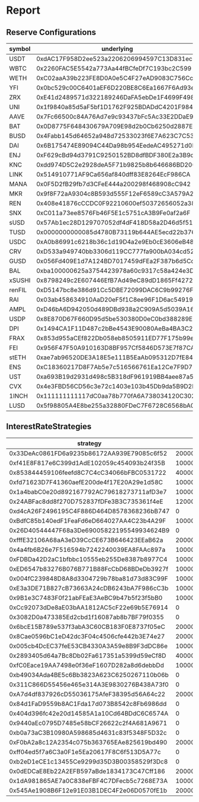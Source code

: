 # Report

## Reserve Configurations

| symbol | underlying | aToken | stableDebtToken | variableDebtToken | decimals | ltv | liquidationThreshold | liquidationBonus | reserveFactor | usageAsCollateralEnabled | borrowingEnabled | stableBorrowRateEnabled | interestRateStrategy | isActive | isFrozen | baseStableBorrowRate |
|---|---|---|---|---|---|---|---|---|---|---|---|---|---|---|---|---|
| USDT | 0xdAC17F958D2ee523a2206206994597C13D831ec7 | 0x3Ed3B47Dd13EC9a98b44e6204A523E766B225811 | 0xe91D55AB2240594855aBd11b3faAE801Fd4c4687 | 0x531842cEbbdD378f8ee36D171d6cC9C4fcf475Ec | 6 | 0 | 0 | 0 | 1000 | false | true | true | 0x33DeAc0861FD6a9235b86172AA939E79085c6f52 | true | false | 100000000000000000000000000 |
| WBTC | 0x2260FAC5E5542a773Aa44fBCfeDf7C193bc2C599 | 0x9ff58f4fFB29fA2266Ab25e75e2A8b3503311656 | 0x51B039b9AFE64B78758f8Ef091211b5387eA717c | 0x9c39809Dec7F95F5e0713634a4D0701329B3b4d2 | 8 | 7200 | 8200 | 10500 | 2000 | true | true | true | 0xf41E8F817e6C399d1AdE102059c454093b24f35B | true | false | 30000000000000000000000000 |
| WETH | 0xC02aaA39b223FE8D0A0e5C4F27eAD9083C756Cc2 | 0x030bA81f1c18d280636F32af80b9AAd02Cf0854e | 0x4e977830ba4bd783C0BB7F15d3e243f73FF57121 | 0xF63B34710400CAd3e044cFfDcAb00a0f32E33eCf | 18 | 8250 | 8600 | 10500 | 1500 | true | true | true | 0x853844459106feefd8C7C4cC34066bFBC0531722 | true | false | 30000000000000000000000000 |
| YFI | 0x0bc529c00C6401aEF6D220BE8C6Ea1667F6Ad93e | 0x5165d24277cD063F5ac44Efd447B27025e888f37 | 0xca823F78C2Dd38993284bb42Ba9b14152082F7BD | 0x7EbD09022Be45AD993BAA1CEc61166Fcc8644d97 | 18 | 5000 | 6500 | 10750 | 2000 | true | true | false | 0xfd71623D7F41360aefE200de4f17E20A29e1d58C | true | true | 0 |
| ZRX | 0xE41d2489571d322189246DaFA5ebDe1F4699F498 | 0xDf7FF54aAcAcbFf42dfe29DD6144A69b629f8C9e | 0x071B4323a24E73A5afeEbe34118Cd21B8FAAF7C3 | 0x85791D117A392097590bDeD3bD5abB8d5A20491A | 18 | 5500 | 6500 | 10750 | 2000 | true | false | true | 0x1a4babC0e20d892167792AC79618273711afD3e7 | true | true | 30000000000000000000000000 |
| UNI | 0x1f9840a85d5aF5bf1D1762F925BDADdC4201F984 | 0xB9D7CB55f463405CDfBe4E90a6D2Df01C2B92BF1 | 0xD939F7430dC8D5a427f156dE1012A56C18AcB6Aa | 0x5BdB050A92CADcCfCDcCCBFC17204a1C9cC0Ab73 | 18 | 6500 | 7700 | 10900 | 2000 | true | false | false | 0x24ABFac8dd8f270D752837fDFe3B3C735361f4eE | true | false | 0 |
| AAVE | 0x7Fc66500c84A76Ad7e9c93437bFc5Ac33E2DDaE9 | 0xFFC97d72E13E01096502Cb8Eb52dEe56f74DAD7B | 0x079D6a3E844BcECf5720478A718Edb6575362C5f | 0xF7DBA49d571745D9d7fcb56225B05BEA803EBf3C | 18 | 6600 | 7300 | 10750 | 0 | true | false | false | 0xd4cA26F2496195C4F886D464D8578368236bB747 | true | false | 0 |
| BAT | 0x0D8775F648430679A709E98d2b0Cb6250d2887EF | 0x05Ec93c0365baAeAbF7AefFb0972ea7ECdD39CF1 | 0x277f8676FAcf4dAA5a6EA38ba511B7F65AA02f9F | 0xfc218A6Dfe6901CB34B1a5281FC6f1b8e7E56877 | 18 | 6500 | 7000 | 10750 | 2000 | true | false | true | 0xBdfC85b140edF1FeaFd6eD664027AA4C23b4A29F | true | true | 30000000000000000000000000 |
| BUSD | 0x4Fabb145d64652a948d72533023f6E7A623C7C53 | 0xA361718326c15715591c299427c62086F69923D9 | 0x4A7A63909A72D268b1D8a93a9395d098688e0e5C | 0xbA429f7011c9fa04cDd46a2Da24dc0FF0aC6099c | 18 | 0 | 0 | 0 | 1000 | false | true | false | 0x26D40544447F68a3De69005822195549934624B9 | true | false | 0 |
| DAI | 0x6B175474E89094C44Da98b954EedeAC495271d0F | 0x028171bCA77440897B824Ca71D1c56caC55b68A3 | 0x778A13D3eeb110A4f7bb6529F99c000119a08E92 | 0x6C3c78838c761c6Ac7bE9F59fe808ea2A6E4379d | 18 | 7500 | 8700 | 10400 | 1000 | true | true | true | 0xfffE32106A68aA3eD39CcCE673B646423EEaB62a | true | false | 100000000000000000000000000 |
| ENJ | 0xF629cBd94d3791C9250152BD8dfBDF380E2a3B9c | 0xaC6Df26a590F08dcC95D5a4705ae8abbc88509Ef | 0x943DcCA156b5312Aa24c1a08769D67FEce4ac14C | 0x38995F292a6E31b78203254fE1cdd5Ca1010A446 | 18 | 6000 | 6700 | 10600 | 2000 | true | true | true | 0x4a4fb6B26e7F516594b7242240039EA8FAAc897a | true | true | 0 |
| KNC | 0xdd974D5C2e2928deA5F71b9825b8b646686BD200 | 0x39C6b3e42d6A679d7D776778Fe880BC9487C2EDA | 0x9915dfb872778B2890a117DA1F35F335eb06B54f | 0x6B05D1c608015Ccb8e205A690cB86773A96F39f1 | 18 | 6000 | 7000 | 11000 | 2000 | true | true | true | 0xFDBDa42D2aC1bfbbc10555eb255De8387b8977C4 | true | true | 30000000000000000000000000 |
| LINK | 0x514910771AF9Ca656af840dff83E8264EcF986CA | 0xa06bC25B5805d5F8d82847D191Cb4Af5A3e873E0 | 0xFB4AEc4Cc858F2539EBd3D37f2a43eAe5b15b98a | 0x0b8f12b1788BFdE65Aa1ca52E3e9F3Ba401be16D | 18 | 7000 | 8300 | 10700 | 2000 | true | false | true | 0xED6547b83276B076B771B88FcCbD68BDeDb3927f | true | false | 30000000000000000000000000 |
| MANA | 0x0F5D2fB29fb7d3CFeE444a200298f468908cC942 | 0xa685a61171bb30d4072B338c80Cb7b2c865c873E | 0xD86C74eA2224f4B8591560652b50035E4e5c0a3b | 0x0A68976301e46Ca6Ce7410DB28883E309EA0D352 | 18 | 6150 | 7500 | 10750 | 3500 | true | true | true | 0x004fC239848D8A8d3304729b78ba81d73d83C99F | true | true | 30000000000000000000000000 |
| MKR | 0x9f8F72aA9304c8B593d555F12eF6589cC3A579A2 | 0xc713e5E149D5D0715DcD1c156a020976e7E56B88 | 0xC01C8E4b12a89456a9fD4e4e75B72546Bf53f0B5 | 0xba728eAd5e496BE00DCF66F650b6d7758eCB50f8 | 18 | 6200 | 6700 | 10750 | 2000 | true | false | true | 0xE3a3DE71B827cB73663A24cDB6243bA7F986cC3b | true | false | 30000000000000000000000000 |
| REN | 0x408e41876cCCDC0F92210600ef50372656052a38 | 0xCC12AbE4ff81c9378D670De1b57F8e0Dd228D77a | 0x3356Ec1eFA75d9D150Da1EC7d944D9EDf73703B7 | 0xcd9D82d33bd737De215cDac57FE2F7f04DF77FE0 | 18 | 5500 | 6000 | 10750 | 2000 | true | false | true | 0x9B1e3C7483F0f21abFEaE3AeBC9b47b5f23f5bB0 | true | true | 0 |
| SNX | 0xC011a73ee8576Fb46F5E1c5751cA3B9Fe0af2a6F | 0x35f6B052C598d933D69A4EEC4D04c73A191fE6c2 | 0x8575c8ae70bDB71606A53AeA1c6789cB0fBF3166 | 0x267EB8Cf715455517F9BD5834AeAE3CeA1EBdbD8 | 18 | 4600 | 6200 | 10750 | 3500 | true | false | false | 0xCc92073dDe8aE03bAA1812AC5cF22e69b5E76914 | true | false | 0 |
| sUSD | 0x57Ab1ec28D129707052df4dF418D58a2D46d5f51 | 0x6C5024Cd4F8A59110119C56f8933403A539555EB | 0x30B0f7324feDF89d8eff397275F8983397eFe4af | 0xdC6a3Ab17299D9C2A412B0e0a4C1f55446AE0817 | 18 | 0 | 0 | 0 | 2000 | false | true | false | 0x3082D0a473385Ed2cbd1f16087ab8b7BF79f0355 | true | false | 0 |
| TUSD | 0x0000000000085d4780B73119b644AE5ecd22b376 | 0x101cc05f4A51C0319f570d5E146a8C625198e636 | 0x7f38d60D94652072b2C44a18c0e14A481EC3C0dd | 0x01C0eb1f8c6F1C1bF74ae028697ce7AA2a8b0E92 | 18 | 8000 | 8250 | 10500 | 500 | true | true | true | 0x6bcE15B789e537f3abA3C60CB183F0E8737f05eC | true | false | 100000000000000000000000000 |
| USDC | 0xA0b86991c6218b36c1d19D4a2e9Eb0cE3606eB48 | 0xBcca60bB61934080951369a648Fb03DF4F96263C | 0xE4922afAB0BbaDd8ab2a88E0C79d884Ad337fcA6 | 0x619beb58998eD2278e08620f97007e1116D5D25b | 6 | 8000 | 8750 | 10450 | 1000 | true | true | true | 0x8Cae0596bC1eD42dc3F04c4506cfe442b3E74e27 | true | false | 90000000000000000000000000 |
| CRV | 0xD533a949740bb3306d119CC777fa900bA034cd52 | 0x8dAE6Cb04688C62d939ed9B68d32Bc62e49970b1 | 0x9288059a74f589C919c7Cf1Db433251CdFEB874B | 0x00ad8eBF64F141f1C81e9f8f792d3d1631c6c684 | 18 | 5200 | 5800 | 10800 | 2000 | true | false | false | 0x005cb4DcEC37feE53CB4330A3A59e8B9F3dDC86e | true | false | 30000000000000000000000000 |
| GUSD | 0x056Fd409E1d7A124BD7017459dFEa2F387b6d5Cd | 0xD37EE7e4f452C6638c96536e68090De8cBcdb583 | 0xf8aC64ec6Ff8E0028b37EB89772d21865321bCe0 | 0x279AF5b99540c1A3A7E3CDd326e19659401eF99e | 2 | 0 | 0 | 0 | 1000 | false | true | false | 0x2893405d64a7Bc8Db02Fa617351a5399d59eCf8D | true | false | 40000000000000000000000000 |
| BAL | 0xba100000625a3754423978a60c9317c58a424e3D | 0x272F97b7a56a387aE942350bBC7Df5700f8a4576 | 0xe569d31590307d05DA3812964F1eDd551D665a0b | 0x13210D4Fe0d5402bd7Ecbc4B5bC5cFcA3b71adB0 | 18 | 6500 | 7000 | 10800 | 2000 | true | false | false | 0xfC0Eace19AA7498e0f36eF1607D282a8d6debbDd | true | true | 30000000000000000000000000 |
| xSUSHI | 0x8798249c2E607446EfB7Ad49eC89dD1865Ff4272 | 0xF256CC7847E919FAc9B808cC216cAc87CCF2f47a | 0x73Bfb81D7dbA75C904f430eA8BAe82DB0D41187B | 0xfAFEDF95E21184E3d880bd56D4806c4b8d31c69A | 18 | 5000 | 6500 | 10850 | 3500 | true | false | false | 0xb49034Ada4BE5c6Bb3823A623C6250267110b06b | true | true | 0 |
| renFIL | 0xD5147bc8e386d91Cc5DBE72099DAC6C9b99276F5 | 0x514cd6756CCBe28772d4Cb81bC3156BA9d1744aa | 0xcAad05C49E14075077915cB5C820EB3245aFb950 | 0x348e2eBD5E962854871874E444F4122399c02755 | 18 | 0 | 0 | 0 | 3500 | false | true | false | 0x311C866D55456e465e314A3E9830276B438A73f0 | true | true | 0 |
| RAI | 0x03ab458634910AaD20eF5f1C8ee96F1D6ac54919 | 0xc9BC48c72154ef3e5425641a3c747242112a46AF | 0x9C72B8476C33AE214ee3e8C20F0bc28496a62032 | 0xB5385132EE8321977FfF44b60cDE9fE9AB0B4e6b | 18 | 0 | 0 | 0 | 2000 | false | true | false | 0xA7d4df837926cD55036175AfeF38395d56A64c22 | true | true | 0 |
| AMPL | 0xD46bA6D942050d489DBd938a2C909A5d5039A161 | 0x1E6bb68Acec8fefBD87D192bE09bb274170a0548 | 0x18152C9f77DAdc737006e9430dB913159645fa87 | 0xf013D90E4e4E3Baf420dFea60735e75dbd42f1e1 | 9 | 0 | 0 | 0 | 1000 | false | true | false | 0x84d1FaD9559b8AC1Fda17d073B8542c8Fb6986dd | true | true | 0 |
| USDP | 0x8E870D67F660D95d5be530380D0eC0bd388289E1 | 0x2e8F4bdbE3d47d7d7DE490437AeA9915D930F1A3 | 0x2387119bc85A74e0BBcbe190d80676CB16F10D4F | 0xFDb93B3b10936cf81FA59A02A7523B6e2149b2B7 | 18 | 0 | 0 | 0 | 1000 | false | true | false | 0x404d396fc42e20d14585A1a10Cd64BDdC6C6574A | true | false | 0 |
| DPI | 0x1494CA1F11D487c2bBe4543E90080AeBa4BA3C2b | 0x6F634c6135D2EBD550000ac92F494F9CB8183dAe | 0xa3953F07f389d719F99FC378ebDb9276177d8A6e | 0x4dDff5885a67E4EffeC55875a3977D7E60F82ae0 | 18 | 6500 | 7000 | 10750 | 2000 | true | false | false | 0x9440aEc0795D7485e58bCF26622c2f4A681A9671 | true | false | 0 |
| FRAX | 0x853d955aCEf822Db058eb8505911ED77F175b99e | 0xd4937682df3C8aEF4FE912A96A74121C0829E664 | 0x3916e3B6c84b161df1b2733dFfc9569a1dA710c2 | 0xfE8F19B17fFeF0fDbfe2671F248903055AFAA8Ca | 18 | 0 | 0 | 0 | 2000 | false | true | false | 0xb0a73aC3B10980A598685d4631c83f5348F5D32c | true | false | 0 |
| FEI | 0x956F47F50A910163D8BF957Cf5846D573E7f87CA | 0x683923dB55Fead99A79Fa01A27EeC3cB19679cC3 | 0xd89cF9E8A858F8B4b31Faf793505e112d6c17449 | 0xC2e10006AccAb7B45D9184FcF5b7EC7763f5BaAe | 18 | 6500 | 7500 | 10650 | 9900 | true | true | false | 0xF0bA2a8c12A2354c075b363765EAe825619bd490 | true | true | 0 |
| stETH | 0xae7ab96520DE3A18E5e111B5EaAb095312D7fE84 | 0x1982b2F5814301d4e9a8b0201555376e62F82428 | 0x66457616Dd8489dF5D0AFD8678F4A260088aAF55 | 0xA9DEAc9f00Dc4310c35603FCD9D34d1A750f81Db | 18 | 7200 | 8300 | 10700 | 1000 | true | false | false | 0xff04ed5f7a6C3a0F1e5Ea20617F8C6f513D5A77c | true | false | 0 |
| ENS | 0xC18360217D8F7Ab5e7c516566761Ea12Ce7F9D72 | 0x9a14e23A58edf4EFDcB360f68cd1b95ce2081a2F | 0x34441FFD1948E49dC7a607882D0c38Efd0083815 | 0x176808047cc9b7A2C9AE202c593ED42dDD7C0D13 | 18 | 4700 | 5700 | 10800 | 2000 | true | false | false | 0xb2eD1eCE1c13455Ce9299d35D3B00358529f3Dc8 | true | false | 0 |
| UST | 0xa693B19d2931d498c5B318dF961919BB4aee87a5 | 0xc2e2152647F4C26028482Efaf64b2Aa28779EFC4 | 0x7FDbfB0412700D94403c42cA3CAEeeA183F07B26 | 0xaf32001cf2E66C4C3af4205F6EA77112AA4160FE | 6 | 0 | 0 | 0 | 2000 | false | true | false | 0x0dEDCaE8Eb22A2EFB597aBde1834173C47Cff186 | true | true | 0 |
| CVX | 0x4e3FBD56CD56c3e72c1403e103b45Db9da5B9D2B | 0x952749E07d7157bb9644A894dFAF3Bad5eF6D918 | 0xB01Eb1cE1Da06179136D561766fc2d609C5F55Eb | 0x4Ae5E4409C6Dbc84A00f9f89e4ba096603fb7d50 | 18 | 3500 | 4500 | 10850 | 2000 | true | false | false | 0x1dA981865AE7a0C838eFBF4C7DFecb5c7268E73A | true | true | 0 |
| 1INCH | 0x111111111117dC0aa78b770fA6A738034120C302 | 0xB29130CBcC3F791f077eAdE0266168E808E5151e | 0x1278d6ED804d59d2d18a5Aa5638DfD591A79aF0a | 0xD7896C1B9b4455aFf31473908eB15796ad2295DA | 18 | 4000 | 5000 | 10850 | 2000 | true | false | false | 0xb2eD1eCE1c13455Ce9299d35D3B00358529f3Dc8 | true | false | 0 |
| LUSD | 0x5f98805A4E8be255a32880FDeC7F6728C6568bA0 | 0xce1871f791548600cb59efbefFC9c38719142079 | 0x39f010127274b2dBdB770B45e1de54d974974526 | 0x411066489AB40442d6Fc215aD7c64224120D33F2 | 18 | 0 | 0 | 0 | 1000 | false | true | true | 0x545Ae1908B6F12e91E03B1DEC4F2e06D0570fE1b | true | false | 100000000000000000000000000 |


## InterestRateStrategies

| strategy | getStableRateSlope1 | getStableRateSlope2 | getBaseVariableBorrowRate | getVariableRateSlope1 | getVariableRateSlope2 | optimalUtilizationRatio | excessUtilizationRatio |
|---|---|---|---|---|---|---|---|
| 0x33DeAc0861FD6a9235b86172AA939E79085c6f52 | 20000000000000000000000000 | 750000000000000000000000000 | 0 | 40000000000000000000000000 | 750000000000000000000000000 | 800000000000000000000000000 | 200000000000000000000000000 |
| 0xf41E8F817e6C399d1AdE102059c454093b24f35B | 100000000000000000000000000 | 3000000000000000000000000000 | 0 | 80000000000000000000000000 | 3000000000000000000000000000 | 650000000000000000000000000 | 350000000000000000000000000 |
| 0x853844459106feefd8C7C4cC34066bFBC0531722 | 40000000000000000000000000 | 800000000000000000000000000 | 0 | 57500000000000000000000000 | 800000000000000000000000000 | 800000000000000000000000000 | 200000000000000000000000000 |
| 0xfd71623D7F41360aefE200de4f17E20A29e1d58C | 100000000000000000000000000 | 3000000000000000000000000000 | 0 | 70000000000000000000000000 | 3000000000000000000000000000 | 450000000000000000000000000 | 550000000000000000000000000 |
| 0x1a4babC0e20d892167792AC79618273711afD3e7 | 100000000000000000000000000 | 3000000000000000000000000000 | 0 | 70000000000000000000000000 | 3000000000000000000000000000 | 450000000000000000000000000 | 550000000000000000000000000 |
| 0x24ABFac8dd8f270D752837fDFe3B3C735361f4eE | 120000000000000000000000000 | 3000000000000000000000000000 | 0 | 70000000000000000000000000 | 3000000000000000000000000000 | 450000000000000000000000000 | 550000000000000000000000000 |
| 0xd4cA26F2496195C4F886D464D8578368236bB747 | 0 | 0 | 0 | 0 | 0 | 450000000000000000000000000 | 550000000000000000000000000 |
| 0xBdfC85b140edF1FeaFd6eD664027AA4C23b4A29F | 100000000000000000000000000 | 3000000000000000000000000000 | 0 | 70000000000000000000000000 | 3000000000000000000000000000 | 450000000000000000000000000 | 550000000000000000000000000 |
| 0x26D40544447F68a3De69005822195549934624B9 | 0 | 0 | 0 | 40000000000000000000000000 | 1000000000000000000000000000 | 800000000000000000000000000 | 200000000000000000000000000 |
| 0xfffE32106A68aA3eD39CcCE673B646423EEaB62a | 20000000000000000000000000 | 750000000000000000000000000 | 0 | 40000000000000000000000000 | 750000000000000000000000000 | 800000000000000000000000000 | 200000000000000000000000000 |
| 0x4a4fb6B26e7F516594b7242240039EA8FAAc897a | 100000000000000000000000000 | 3000000000000000000000000000 | 0 | 70000000000000000000000000 | 3000000000000000000000000000 | 450000000000000000000000000 | 550000000000000000000000000 |
| 0xFDBDa42D2aC1bfbbc10555eb255De8387b8977C4 | 100000000000000000000000000 | 3000000000000000000000000000 | 0 | 80000000000000000000000000 | 3000000000000000000000000000 | 650000000000000000000000000 | 350000000000000000000000000 |
| 0xED6547b83276B076B771B88FcCbD68BDeDb3927f | 100000000000000000000000000 | 3000000000000000000000000000 | 0 | 70000000000000000000000000 | 3000000000000000000000000000 | 450000000000000000000000000 | 550000000000000000000000000 |
| 0x004fC239848D8A8d3304729b78ba81d73d83C99F | 100000000000000000000000000 | 3000000000000000000000000000 | 0 | 70000000000000000000000000 | 3000000000000000000000000000 | 450000000000000000000000000 | 550000000000000000000000000 |
| 0xE3a3DE71B827cB73663A24cDB6243bA7F986cC3b | 100000000000000000000000000 | 3000000000000000000000000000 | 0 | 70000000000000000000000000 | 3000000000000000000000000000 | 450000000000000000000000000 | 550000000000000000000000000 |
| 0x9B1e3C7483F0f21abFEaE3AeBC9b47b5f23f5bB0 | 100000000000000000000000000 | 3000000000000000000000000000 | 0 | 70000000000000000000000000 | 3000000000000000000000000000 | 450000000000000000000000000 | 550000000000000000000000000 |
| 0xCc92073dDe8aE03bAA1812AC5cF22e69b5E76914 | 0 | 0 | 30000000000000000000000000 | 120000000000000000000000000 | 1000000000000000000000000000 | 800000000000000000000000000 | 200000000000000000000000000 |
| 0x3082D0a473385Ed2cbd1f16087ab8b7BF79f0355 | 0 | 0 | 0 | 40000000000000000000000000 | 1000000000000000000000000000 | 800000000000000000000000000 | 200000000000000000000000000 |
| 0x6bcE15B789e537f3abA3C60CB183F0E8737f05eC | 20000000000000000000000000 | 1000000000000000000000000000 | 0 | 40000000000000000000000000 | 1000000000000000000000000000 | 800000000000000000000000000 | 200000000000000000000000000 |
| 0x8Cae0596bC1eD42dc3F04c4506cfe442b3E74e27 | 20000000000000000000000000 | 600000000000000000000000000 | 0 | 40000000000000000000000000 | 600000000000000000000000000 | 900000000000000000000000000 | 100000000000000000000000000 |
| 0x005cb4DcEC37feE53CB4330A3A59e8B9F3dDC86e | 100000000000000000000000000 | 3000000000000000000000000000 | 30000000000000000000000000 | 140000000000000000000000000 | 3000000000000000000000000000 | 700000000000000000000000000 | 300000000000000000000000000 |
| 0x2893405d64a7Bc8Db02Fa617351a5399d59eCf8D | 40000000000000000000000000 | 1000000000000000000000000000 | 0 | 40000000000000000000000000 | 1000000000000000000000000000 | 800000000000000000000000000 | 200000000000000000000000000 |
| 0xfC0Eace19AA7498e0f36eF1607D282a8d6debbDd | 100000000000000000000000000 | 3000000000000000000000000000 | 0 | 70000000000000000000000000 | 3000000000000000000000000000 | 450000000000000000000000000 | 550000000000000000000000000 |
| 0xb49034Ada4BE5c6Bb3823A623C6250267110b06b | 0 | 0 | 0 | 70000000000000000000000000 | 3000000000000000000000000000 | 450000000000000000000000000 | 550000000000000000000000000 |
| 0x311C866D55456e465e314A3E9830276B438A73f0 | 0 | 0 | 0 | 0 | 0 | 0 | 0 |
| 0xA7d4df837926cD55036175AfeF38395d56A64c22 | 20000000000000000000000000 | 750000000000000000000000000 | 0 | 40000000000000000000000000 | 750000000000000000000000000 | 800000000000000000000000000 | 200000000000000000000000000 |
| 0x84d1FaD9559b8AC1Fda17d073B8542c8Fb6986dd | 0 | 0 | 10000000000000000000000000 | 20000000000000000000000000 | 7500000000000000000000000000 | 800000000000000000000000000 | 200000000000000000000000000 |
| 0x404d396fc42e20d14585A1a10Cd64BDdC6C6574A | 0 | 0 | 0 | 40000000000000000000000000 | 600000000000000000000000000 | 900000000000000000000000000 | 100000000000000000000000000 |
| 0x9440aEc0795D7485e58bCF26622c2f4A681A9671 | 0 | 0 | 0 | 70000000000000000000000000 | 3000000000000000000000000000 | 500000000000000000000000000 | 500000000000000000000000000 |
| 0xb0a73aC3B10980A598685d4631c83f5348F5D32c | 0 | 0 | 0 | 40000000000000000000000000 | 750000000000000000000000000 | 800000000000000000000000000 | 200000000000000000000000000 |
| 0xF0bA2a8c12A2354c075b363765EAe825619bd490 | 20000000000000000000000000 | 1000000000000000000000000000 | 0 | 40000000000000000000000000 | 1000000000000000000000000000 | 800000000000000000000000000 | 200000000000000000000000000 |
| 0xff04ed5f7a6C3a0F1e5Ea20617F8C6f513D5A77c | 0 | 0 | 0 | 80000000000000000000000000 | 2000000000000000000000000000 | 600000000000000000000000000 | 400000000000000000000000000 |
| 0xb2eD1eCE1c13455Ce9299d35D3B00358529f3Dc8 | 0 | 0 | 0 | 70000000000000000000000000 | 3000000000000000000000000000 | 450000000000000000000000000 | 550000000000000000000000000 |
| 0x0dEDCaE8Eb22A2EFB597aBde1834173C47Cff186 | 20000000000000000000000000 | 750000000000000000000000000 | 0 | 40000000000000000000000000 | 750000000000000000000000000 | 800000000000000000000000000 | 200000000000000000000000000 |
| 0x1dA981865AE7a0C838eFBF4C7DFecb5c7268E73A | 100000000000000000000000000 | 3000000000000000000000000000 | 0 | 70000000000000000000000000 | 3000000000000000000000000000 | 450000000000000000000000000 | 550000000000000000000000000 |
| 0x545Ae1908B6F12e91E03B1DEC4F2e06D0570fE1b | 20000000000000000000000000 | 750000000000000000000000000 | 0 | 40000000000000000000000000 | 750000000000000000000000000 | 800000000000000000000000000 | 200000000000000000000000000 |


